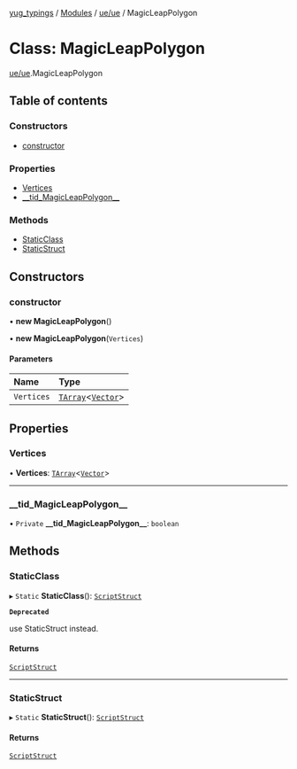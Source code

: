 [yug_typings](../README.md) / [Modules](../modules.md) / [ue/ue](../modules/ue_ue.md) / MagicLeapPolygon

# Class: MagicLeapPolygon

[ue/ue](../modules/ue_ue.md).MagicLeapPolygon

## Table of contents

### Constructors

- [constructor](ue_ue.MagicLeapPolygon.md#constructor)

### Properties

- [Vertices](ue_ue.MagicLeapPolygon.md#vertices)
- [\_\_tid\_MagicLeapPolygon\_\_](ue_ue.MagicLeapPolygon.md#__tid_magicleappolygon__)

### Methods

- [StaticClass](ue_ue.MagicLeapPolygon.md#staticclass)
- [StaticStruct](ue_ue.MagicLeapPolygon.md#staticstruct)

## Constructors

### constructor

• **new MagicLeapPolygon**()

• **new MagicLeapPolygon**(`Vertices`)

#### Parameters

| Name | Type |
| :------ | :------ |
| `Vertices` | [`TArray`](../interfaces/ue_puerts.TArray.md)<[`Vector`](ue_ue_s.Vector.md)\> |

## Properties

### Vertices

• **Vertices**: [`TArray`](../interfaces/ue_puerts.TArray.md)<[`Vector`](ue_ue_s.Vector.md)\>

___

### \_\_tid\_MagicLeapPolygon\_\_

• `Private` **\_\_tid\_MagicLeapPolygon\_\_**: `boolean`

## Methods

### StaticClass

▸ `Static` **StaticClass**(): [`ScriptStruct`](ue_ue.ScriptStruct.md)

**`Deprecated`**

use StaticStruct instead.

#### Returns

[`ScriptStruct`](ue_ue.ScriptStruct.md)

___

### StaticStruct

▸ `Static` **StaticStruct**(): [`ScriptStruct`](ue_ue.ScriptStruct.md)

#### Returns

[`ScriptStruct`](ue_ue.ScriptStruct.md)

